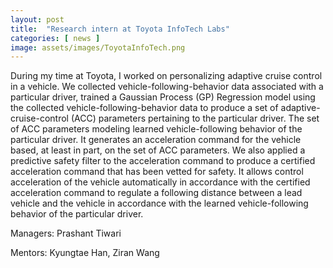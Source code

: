 ```yaml
---
layout: post
title:  "Research intern at Toyota InfoTech Labs"
categories: [ news ]
image: assets/images/ToyotaInfoTech.png
---
```

During my time at Toyota, I worked on personalizing adaptive cruise control in a vehicle. We collected vehicle-following-behavior data associated with a particular driver, trained a Gaussian Process (GP) Regression model using the collected vehicle-following-behavior data to produce a set of adaptive-cruise-control (ACC) parameters pertaining to the particular driver. The set of ACC parameters modeling learned vehicle-following behavior of the particular driver. It generates an acceleration command for the vehicle based, at least in part, on the set of ACC parameters. We also applied a predictive safety filter to the acceleration command to produce a certified acceleration command that has been vetted for safety. It allows control acceleration of the vehicle automatically in accordance with the certified acceleration command to regulate a following distance between a lead vehicle and the vehicle in accordance with the learned vehicle-following behavior of the particular driver.


Managers: Prashant Tiwari 

Mentors: Kyungtae Han, Ziran Wang
